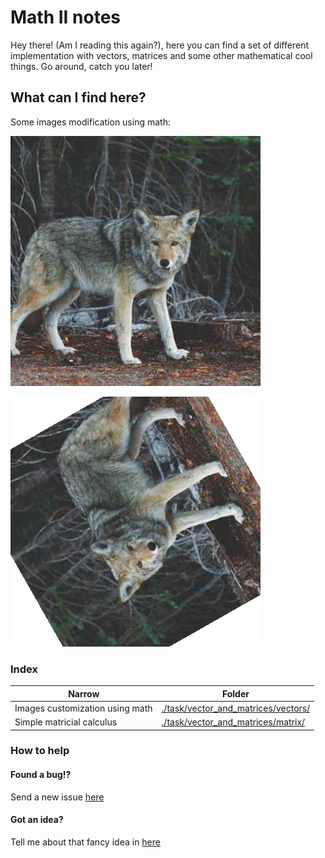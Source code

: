 # Math II notes

Hey there! (Am I reading this again?), here you can find a set of different implementation with vectors, matrices and
some other mathematical cool things. Go around, catch you later!

## What can I find here?

Some images modification using math:

![Default image](./.examples/exa.jpg "Default")

![Converted image](./.examples/exa_conversion.png "After conversion")

### Index

| Narrow                          | Folder                                                                     |
| ------------------------------- | -------------------------------------------------------------------------- |
| Images customization using math | [./task/vector_and_matrices/vectors/](./task/vector_and_matrices/vectors/) |
| Simple matricial calculus       | [./task/vector_and_matrices/matrix/ ](./task/vector_and_matrices/matrix/)  |

### How to help

#### Found a bug!?

Send a new issue [here](https://github.com/AndresMpa/math_II/issues/new?assignees=AndresMpa&labels=bug&projects=&template=community-bug-report.md&title=%5BBUG%5D)

#### Got an idea?

Tell me about that fancy idea in [here](https://github.com/AndresMpa/math_II/issues/new?assignees=AndresMpa&labels=enhancement&projects=&template=feature_request.md&title=%5BFEATURE%5D)
